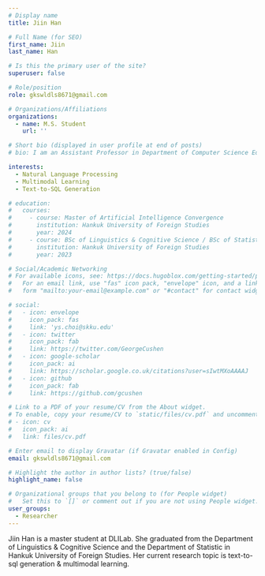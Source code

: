 ```yaml
---
# Display name
title: Jiin Han

# Full Name (for SEO)
first_name: Jiin
last_name: Han

# Is this the primary user of the site?
superuser: false

# Role/position
role: gkswldls8671@gmail.com

# Organizations/Affiliations
organizations:
  - name: M.S. Student
    url: ''

# Short bio (displayed in user profile at end of posts)
# bio: I am an Assistant Professor in Department of Computer Science Education at Sungkyunkwan University, Seoul, Korea. My Research Interest is in the field of Natural Language Processing, especially about (i) Code Understanding and Generation, (ii) Multimodal Language Understanding, and (iii) Robust Large Language Model.

interests:
  - Natural Language Processing
  - Multimodal Learning
  - Text-to-SQL Generation

# education:
#   courses:
#     - course: Master of Artificial Intelligence Convergence
#       institution: Hankuk University of Foreign Studies
#       year: 2024
#     - course: BSc of Linguistics & Cognitive Science / BSc of Statistics
#       institution: Hankuk University of Foreign Studies
#       year: 2023

# Social/Academic Networking
# For available icons, see: https://docs.hugoblox.com/getting-started/page-builder/#icons
#   For an email link, use "fas" icon pack, "envelope" icon, and a link in the
#   form "mailto:your-email@example.com" or "#contact" for contact widget.

# social:
#   - icon: envelope
#     icon_pack: fas
#     link: 'ys.choi@skku.edu'
#   - icon: twitter
#     icon_pack: fab
#     link: https://twitter.com/GeorgeCushen
#   - icon: google-scholar
#     icon_pack: ai
#     link: https://scholar.google.co.uk/citations?user=sIwtMXoAAAAJ
#   - icon: github
#     icon_pack: fab
#     link: https://github.com/gcushen

# Link to a PDF of your resume/CV from the About widget.
# To enable, copy your resume/CV to `static/files/cv.pdf` and uncomment the lines below.
# - icon: cv
#   icon_pack: ai
#   link: files/cv.pdf

# Enter email to display Gravatar (if Gravatar enabled in Config)
email: gkswldls8671@gmail.com

# Highlight the author in author lists? (true/false)
highlight_name: false

# Organizational groups that you belong to (for People widget)
#   Set this to `[]` or comment out if you are not using People widget.
user_groups:
  - Researcher
---
```


Jiin Han is a master student at DLILab. She graduated from the Department of Linguistics & Cognitive Science and the Department of Statistic in Hankuk University of Foreign Studies. Her current research topic is text-to-sql generation & multimodal learning.
